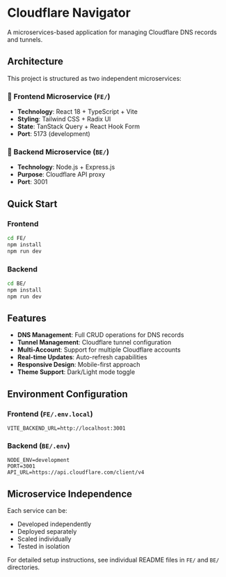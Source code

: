 # Cloudflare Navigator

A microservices-based application for managing Cloudflare DNS records and tunnels.

## Architecture

This project is structured as two independent microservices:

### 🎨 Frontend Microservice (`FE/`)
- **Technology**: React 18 + TypeScript + Vite
- **Styling**: Tailwind CSS + Radix UI
- **State**: TanStack Query + React Hook Form
- **Port**: 5173 (development)

### 🚀 Backend Microservice (`BE/`)
- **Technology**: Node.js + Express.js
- **Purpose**: Cloudflare API proxy
- **Port**: 3001

## Quick Start

### Frontend
```bash
cd FE/
npm install
npm run dev
```

### Backend
```bash
cd BE/
npm install
npm run dev
```

## Features

- **DNS Management**: Full CRUD operations for DNS records
- **Tunnel Management**: Cloudflare tunnel configuration
- **Multi-Account**: Support for multiple Cloudflare accounts
- **Real-time Updates**: Auto-refresh capabilities
- **Responsive Design**: Mobile-first approach
- **Theme Support**: Dark/Light mode toggle

## Environment Configuration

### Frontend (`FE/.env.local`)
```env
VITE_BACKEND_URL=http://localhost:3001
```

### Backend (`BE/.env`)
```env
NODE_ENV=development
PORT=3001
API_URL=https://api.cloudflare.com/client/v4
```

## Microservice Independence

Each service can be:
- Developed independently
- Deployed separately
- Scaled individually
- Tested in isolation

For detailed setup instructions, see individual README files in `FE/` and `BE/` directories.